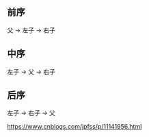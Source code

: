 <!-- @format -->

## 前序

父 -> 左子 -> 右子

## 中序

左子 -> 父 -> 右子

## 后序

左子 -> 右子 -> 父

https://www.cnblogs.com/jpfss/p/11141956.html
